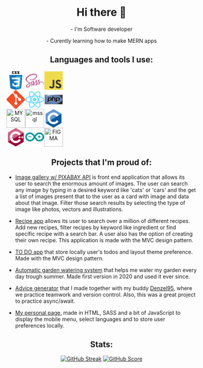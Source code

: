 <h1 align="center">Hi there 👋</h1>
<div align="center">
</div>

<div align="center">
  <p>- I'm Software developer</p>
  <p>- Curently learning how to make MERN apps</p>
</div>



<h2 align="center">Languages and tools I use:</h2>

<div align="center" style="display: grid; grid-template-columns: 50px 50px 50px; grid-template-rows: 50px 50px 50px"
  <img src="https://github.com/devicons/devicon/blob/master/icons/html5/html5-original.svg" title="HTML5" width="50" height="50"/>
  <img src="https://raw.githubusercontent.com/devicons/devicon/master/icons/css3/css3-original-wordmark.svg" title="CSS3" width="50" height="50"/>
    <img src="https://github.com/devicons/devicon/blob/master/icons/sass/sass-original.svg" title="SASS" width="50" height="50"/>
  <img src="https://raw.githubusercontent.com/devicons/devicon/master/icons/javascript/javascript-original.svg" title="JS" width="50" height="50"/>
  <img src="https://github.com/devicons/devicon/blob/master/icons/git/git-original.svg" title="GIT" width="50" height="50"/>
  <img src="https://github.com/devicons/devicon/blob/master/icons/react/react-original.svg" title="ReactJS" width="50" height="50"/>
   <img src="https://github.com/devicons/devicon/blob/master/icons/php/php-original.svg" title="PHP" width="50" height="50"/>
<!--   <img src="https://github.com/devicons/devicon/blob/master/icons/java/java-original.svg" title="JAVA" width="50" height="50"/> -->
  <img src="https://cdn.jsdelivr.net/gh/devicons/devicon/icons/mysql/mysql-original.svg" title="MYSQL" width="50" height="50"/>

<img src="https://cdn.jsdelivr.net/gh/devicons/devicon/icons/microsoftsqlserver/microsoftsqlserver-plain.svg" title="mssql" width="50" height="50" style="background-color: white"/>
   <img src="https://github.com/devicons/devicon/blob/master/icons/c/c-original.svg" title="C" width="50" height="50"/>
    <img src="https://github.com/devicons/devicon/blob/master/icons/cplusplus/cplusplus-original.svg" title="C++" width="50" height="50"/>
  <img src="https://github.com/devicons/devicon/blob/master/icons/arduino/arduino-original.svg" title="ARDUINO" width="50" height="50"/>
  <img src="https://cdn.jsdelivr.net/gh/devicons/devicon/icons/figma/figma-original.svg" title="FIGMA" width="50" height="50"/>
</div>

<h2 align="center">
  Projects that I'm proud of:
  </h2>
  
   - [Image gallery w/ PIXABAY API](https://blagoja95.github.io/image-gallery-pixabayAPI-tailwind-react/) is front end application that allows its user to search the enormous amount of images. The user can search any image by typing in a desired keyword like 'cats' or 'cars' and the get a list of images present that to the user as a card with image and data about that image. Filter those search results by selecting the type of image like photos, vectors and illustrations.
   
  - [Recipe app](https://recipe-app-demo-bb.netlify.app)  allows its user to search over a million of different recipes. Add new recipes, filter recipes by keyword like ingredient or find specific recipe with a search bar. A user also has the option of creating their own recipe. This application is made with the MVC design pattern.
  
  - [TO DO app](https://github.com/Blagoja95/todo-app) that store locally user's todos and layout theme preference. Made with the MVC design pattern.

- [Automatic garden watering system](https://github.com/Blagoja95/automatic-garden-watering-sys-aurdion) that helps me water my garden every day trough summer. Made first version in 2020 and used it ever since.

- [Advice generator](https://blagoja95.github.io/advice-generator-app-challenge-hub) that I made together with my buddy [Denzel95](https://github.com/Denzel95), where we practice teamwork and version control. Also, this was a great project to practice async/await.

- [My personal page](https://blagoja95.github.io/borisblagojevic.github.io/), made in HTML, SASS and a bit of JavaScript to display the mobile menu, select languages and to store user preferences locally.
<h2 align="center">
  Stats:
  </h2>

<div align="center">

[![GitHub Streak](http://github-readme-streak-stats.herokuapp.com?user=Blagoja95&theme=dark&background=000000)](https://git.io/streak-stats)
[![GitHub Score](https://github-readme-stats.vercel.app/api?username=Blagoja95&show_icons=true&theme=radical)](https://git.io/streak-stats)
<!-- https://github-readme-stats.vercel.app/api/top-langs/?username=Blagoja95&theme=radical -->
</div>


<!--
**Blagoja95/Blagoja95** is a ✨ _special_ ✨ repository because its `README.md` (this file) appears on your GitHub profile.

Here are some ideas to get you started:

- 🔭 I’m currently working on ...
- 🌱 I’m currently learning ...
- 👯 I’m looking to collaborate on ...
- 🤔 I’m looking for help with ...
- 💬 Ask me about ...
- 📫 How to reach me: ...
- 😄 Pronouns: ...
- ⚡ Fun fact: ...
-->
